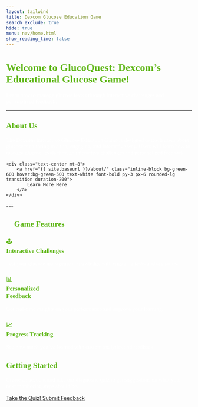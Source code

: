 ```yaml
---
layout: tailwind
title: Dexcom Glucose Education Game
search_exclude: true
hide: true
menu: nav/home.html
show_reading_time: false
---
```

<link href='https://fonts.googleapis.com/css?family=Oxygen Mono' rel='stylesheet'>

<style>
    p {
        font-family: 'Oxygen Mono';
        font-size: 15px;
        color: white;
    }

    h1, h2, h3 {
        font-family: 'Oxygen Mono';
        color:#5fb617;
    }
</style>

<h1 class="text-5xl font-bold text-center mt-16 drop-shadow-lg">
    Welcome to GlucoQuest: Dexcom’s Educational Glucose Game!
</h1>

<p class="text-xl text-center text-gray-300 max-w-3xl mx-auto mt-4 leading-relaxed">
   Learn how to manage glucose levels through interactive challenges and personalized feedback.
</p>

<div class="w-24 h-1 bg-green-400 mx-auto mt-6 rounded-full"></div>

---
<h2 class="text-4xl font-bold text-center mt-20">
    About Us
</h2>

<div class="bg-green-900 rounded-3xl shadow-xl p-10 mx-auto max-w-4xl mt-6">
    <p class="text-lg text-gray-300 text-center leading-relaxed">
        The Dexcom Interactive Glucose Education Game is designed to teach users about glucose monitoring 
        in a fun, engaging, and interactive way. Users will learn how to manage glucose levels through 
        interactive challenges and personalized feedback.
    </p>
    
    <div class="text-center mt-8">
        <a href="{{ site.baseurl }}/about/" class="inline-block bg-green-600 hover:bg-green-500 text-white font-bold py-3 px-6 rounded-lg transition duration-200">
            Learn More Here
        </a>
    </div>
</div>

<div class="w-24 h-1 bg-green-400 mx-auto mt-10 rounded-full"></div>
---

<h2 class="text-4xl font-bold text-center mt-20">
    🎯 Game Features
</h2>

<div class="grid grid-cols-1 sm:grid-cols-2 md:grid-cols-3 gap-10 px-8 mt-10 max-w-7xl mx-auto">
    <div class="bg-green-800 rounded-3xl shadow-lg p-6 hover:scale-105 transform transition-all duration-300">
        <h3 class="text-2xl font-bold text-green-300">🕹️<br> Interactive Challenges</h3>
        <p class="text-lg text-gray-300 mt-2">
            Test your glucose management knowledge with engaging tasks and scenarios.
        </p>
    </div>
    <div class="bg-green-800 rounded-3xl shadow-lg p-6 hover:scale-105 transform transition-all duration-300">
        <h3 class="text-2xl font-bold text-green-300">📊<br><span class="whitespace-nowrap">Personalized<br> Feedback</span></h3>
        <p class="text-lg text-gray-300 mt-2">
            Get real-time insights on your performance and improve your learning.
        </p>
    </div>
    <div class="bg-green-800 rounded-3xl shadow-lg p-6 hover:scale-105 transform transition-all duration-300">
        <h3 class="text-2xl font-bold text-green-300">📈<br> Progress Tracking</h3>
        <p class="text-lg text-gray-300 mt-2">
            See how much you’ve learned with custom analytics and feedback.
        </p>
    </div>
</div>

<div class="w-24 h-1 bg-green-400 mx-auto mt-10 rounded-full"></div>
<div class="text-center mt-10">
    <h2 class="text-4xl font-bold">
        Getting Started
    </h2>
    <p class="text-lg text-gray-300 mt-4">
        Create an account and take our diagnostic quiz to get suggestions on what your next monitoring steps should be.
    </p>
    <div class="flex justify-center gap-4 mt-6">
        <a href="{{ site.baseurl }}/prediction" class="bg-green-600 hover:bg-green-500 text-white font-bold py-3 px-6 rounded-lg transition duration-200">
            Take the Quiz!
        </a>
        <a href="{{ site.baseurl }}/feedback" class="bg-gray-600 hover:bg-gray-500 text-white font-bold py-3 px-6 rounded-lg transition duration-200">
            Submit Feedback
        </a>
    </div>
</div>

<div class="w-24 h-1 bg-green-400 mx-auto mt-10 rounded-full"></div>
